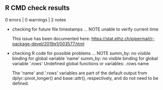 ## R CMD check results

0 errors | 0 warnings | 2 notes

* checking for future file timestamps ... NOTE
  unable to verify current time
  
  This issue has been documented here:
  https://stat.ethz.ch/pipermail/r-package-devel/2019q1/003577.html 

* checking R code for possible problems ... NOTE
  summ_by: no visible binding for global variable 'name'
  summ_by: no visible binding for global variable '.rows'
  Undefined global functions or variables:
    .rows name
    
  The 'name' and '.rows' variables are part of the default output 
  from dplyr::pivot_longer() and base::attr(), respectively,
  and do not need to be defined. 


